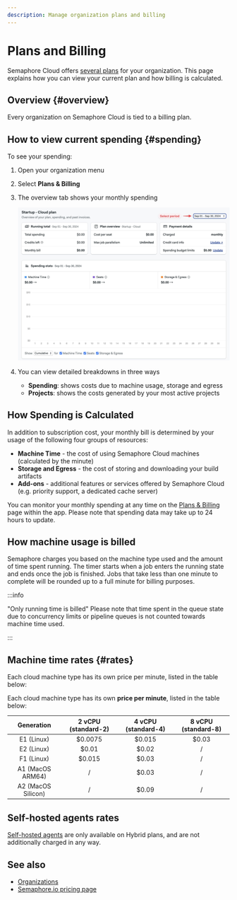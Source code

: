 ```yaml
---
description: Manage organization plans and billing
---
```


# Plans and Billing

Semaphore Cloud offers [several plans](https://semaphore.io/pricing) for your organization. This page explains how you can view your current plan and how billing is calculated.

## Overview {#overview}

Every organization on Semaphore Cloud is tied to a billing plan.

## How to view current spending {#spending}

To see your spending:

<Steps>

1. Open your organization menu
2. Select **Plans & Billing**
3. The overview tab shows your monthly spending

    ![Spending overview](./img/spending-overview.jpg)

4. You can view detailed breakdowns in three ways

    - **Spending**: shows costs due to machine usage, storage and egress
    - **Projects**: shows the costs generated by your most active projects

</Steps>

## How Spending is Calculated

In addition to subscription cost, your monthly bill is determined by your usage of the following four groups of resources:

- **Machine Time** - the cost of using Semaphore Cloud machines (calculated by the minute)
- **Storage and Egress** - the cost of storing and downloading your build artifacts
- **Add-ons** - additional features or services offered by Semaphore Cloud (e.g. priority support, a dedicated cache server)

You can monitor your monthly spending at any time on the [Plans & Billing](#spending) page within the app. Please note that spending data may take up to 24 hours to update.

## How machine usage is billed

Semaphore charges you based on the machine type used and the amount of time spent running. The timer starts when a job enters the running state and ends once the job is finished. Jobs that take less than one minute to complete will be rounded up to a full minute for billing purposes.

:::info

"Only running time is billed" Please note that time spent in the queue state due to concurrency limits or pipeline queues is not counted towards machine time used.

:::

## Machine time rates {#rates}

Each cloud machine type has its own price per minute, listed in the table below:

Each cloud machine type has its own **price per minute**, listed in the table below:

| Generation | 2 vCPU (standard-2) | 4 vCPU (standard-4) | 8 vCPU (standard-8) |
| :--------: | :-----------------: | :-----------------: | :-----------------: |
| E1 (Linux) |       $0.0075       |       $0.015        |        $0.03        |
| E2 (Linux) |        $0.01        |        $0.02        |          /          |
| F1 (Linux) |       $0.015        |        $0.03        |          /          |
| A1 (MacOS ARM64) |          /          |        $0.03        |          /          |
| A2 (MacOS Silicon) |          /          |        $0.09        |          /          |


## Self-hosted agents rates

[Self-hosted agents](./self-hosted) are only available on Hybrid plans, and are not additionally charged in any way.

## See also

- [Organizations](./organizations)
- [Semaphore.io pricing page](https://semaphore.io/pricing)




